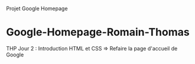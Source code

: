 Projet Google Homepage

# Google-Homepage-Romain-Thomas

THP Jour 2 : Introduction HTML et CSS => Refaire la page d'accueil de Google